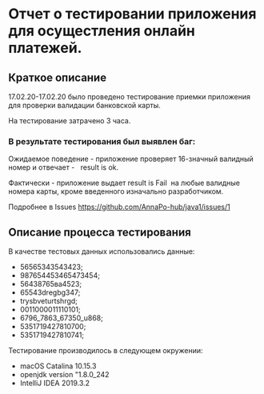 # Отчет о тестировании приложения для осущестления онлайн  платежей.  
## Краткое описание 
 17.02.20-17.02.20 было проведено тестирование приемки приложения для проверки валидации банковской карты. 

На тестирование затрачено 3 часа. 

### В результате тестирования был выявлен баг: 
Ожидаемое поведение - приложение проверяет 16-значный валидный номер и отвечает -   result is ok. 

Фактически - приложение выдает result is Fail  на любые валидные номера карты, кроме введенного изначально разработчиком. 

Подробнее в Issues 
https://github.com/AnnaPo-hub/java1/issues/1

## Описание процесса тестирования 

В качестве тестовых данных использовались данные: 
 - 56565343543423; 
 - 987654453465473454; 
 - 56438765ва4523; 
 - 65543dregbg347; 
 - trysbveturtshrgd; 
 - 0011000011110101; 
 - 6796_7863_67350_u868; 
 - 5351719427810700; 
 - 5351719427810741; 



Тестирование производилось в следующем окружении:
 - macOS Catalina 10.15.3
 - openjdk version "1.8.0_242
 - IntelliJ IDEA 2019.3.2


